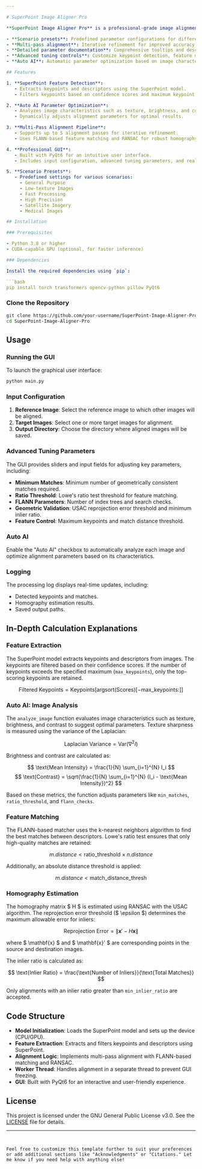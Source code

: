 ```yaml
---

# SuperPoint Image Aligner Pro

**SuperPoint Image Aligner Pro** is a professional-grade image alignment tool designed for aligning multiple images with a reference image using advanced feature detection and matching techniques. Built on top of the **SuperPoint** model from Hugging Face's `transformers` library, this tool offers:

- **Scenario presets**: Predefined parameter configurations for different use cases (e.g., low-texture images, satellite imagery, medical images).
- **Multi-pass alignment**: Iterative refinement for improved accuracy.
- **Detailed parameter documentation**: Comprehensive tooltips and descriptions for fine-tuning.
- **Advanced tuning controls**: Customize keypoint detection, feature matching, and geometric validation parameters.
- **Auto AI**: Automatic parameter optimization based on image characteristics.

## Features

1. **SuperPoint Feature Detection**:
   - Extracts keypoints and descriptors using the SuperPoint model.
   - Filters keypoints based on confidence scores and maximum keypoint limits.

2. **Auto AI Parameter Optimization**:
   - Analyzes image characteristics such as texture, brightness, and contrast.
   - Dynamically adjusts alignment parameters for optimal results.

3. **Multi-Pass Alignment Pipeline**:
   - Supports up to 5 alignment passes for iterative refinement.
   - Uses FLANN-based feature matching and RANSAC for robust homography estimation.

4. **Professional GUI**:
   - Built with PyQt6 for an intuitive user interface.
   - Includes input configuration, advanced tuning parameters, and real-time logging.

5. **Scenario Presets**:
   - Predefined settings for various scenarios:
     - General Purpose
     - Low-texture Images
     - Fast Processing
     - High Precision
     - Satellite Imagery
     - Medical Images

## Installation

### Prerequisites

- Python 3.8 or higher
- CUDA-capable GPU (optional, for faster inference)

### Dependencies

Install the required dependencies using `pip`:

```bash
pip install torch transformers opencv-python pillow PyQt6
```

### Clone the Repository

```bash
git clone https://github.com/your-username/SuperPoint-Image-Aligner-Pro.git
cd SuperPoint-Image-Aligner-Pro
```

## Usage

### Running the GUI

To launch the graphical user interface:

```bash
python main.py
```

### Input Configuration

1. **Reference Image**: Select the reference image to which other images will be aligned.
2. **Target Images**: Select one or more target images for alignment.
3. **Output Directory**: Choose the directory where aligned images will be saved.

### Advanced Tuning Parameters

The GUI provides sliders and input fields for adjusting key parameters, including:
- **Minimum Matches**: Minimum number of geometrically consistent matches required.
- **Ratio Threshold**: Lowe's ratio test threshold for feature matching.
- **FLANN Parameters**: Number of index trees and search checks.
- **Geometric Validation**: USAC reprojection error threshold and minimum inlier ratio.
- **Feature Control**: Maximum keypoints and match distance threshold.

### Auto AI

Enable the "Auto AI" checkbox to automatically analyze each image and optimize alignment parameters based on its characteristics.

### Logging

The processing log displays real-time updates, including:
- Detected keypoints and matches.
- Homography estimation results.
- Saved output paths.

## In-Depth Calculation Explanations

### Feature Extraction

The SuperPoint model extracts keypoints and descriptors from images. The keypoints are filtered based on their confidence scores. If the number of keypoints exceeds the specified maximum (`max_keypoints`), only the top-scoring keypoints are retained.

$$
\text{Filtered Keypoints} = \text{Keypoints}[\text{argsort(Scores)}[-\text{max\_keypoints}:]]
$$

### Auto AI: Image Analysis

The `analyze_image` function evaluates image characteristics such as texture, brightness, and contrast to suggest optimal parameters. Texture sharpness is measured using the variance of the Laplacian:

$$
\text{Laplacian Variance} = \text{Var}(\nabla^2 I)
$$

Brightness and contrast are calculated as:

$$
\text{Mean Intensity} = \frac{1}{N} \sum_{i=1}^{N} I_i
$$
$$
\text{Contrast} = \sqrt{\frac{1}{N} \sum_{i=1}^{N} (I_i - \text{Mean Intensity})^2}
$$

Based on these metrics, the function adjusts parameters like `min_matches`, `ratio_threshold`, and `flann_checks`.

### Feature Matching

The FLANN-based matcher uses the k-nearest neighbors algorithm to find the best matches between descriptors. Lowe's ratio test ensures that only high-quality matches are retained:

$$
m.distance < \text{ratio\_threshold} \times n.distance
$$

Additionally, an absolute distance threshold is applied:

$$
m.distance < \text{match\_distance\_thresh}
$$

### Homography Estimation

The homography matrix $ H $ is estimated using RANSAC with the USAC algorithm. The reprojection error threshold ($ \epsilon $) determines the maximum allowable error for inliers:

$$
\text{Reprojection Error} = \| \mathbf{x}' - H \mathbf{x} \|
$$

where $ \mathbf{x} $ and $ \mathbf{x}' $ are corresponding points in the source and destination images.

The inlier ratio is calculated as:

$$
\text{Inlier Ratio} = \frac{\text{Number of Inliers}}{\text{Total Matches}}
$$

Only alignments with an inlier ratio greater than `min_inlier_ratio` are accepted.

## Code Structure

- **Model Initialization**: Loads the SuperPoint model and sets up the device (CPU/GPU).
- **Feature Extraction**: Extracts and filters keypoints and descriptors using SuperPoint.
- **Alignment Logic**: Implements multi-pass alignment with FLANN-based matching and RANSAC.
- **Worker Thread**: Handles alignment in a separate thread to prevent GUI freezing.
- **GUI**: Built with PyQt6 for an interactive and user-friendly experience.

## License

This project is licensed under the GNU General Public License v3.0. See the [LICENSE](LICENSE) file for details.

---
```


Feel free to customize this template further to suit your preferences or add additional sections like "Acknowledgments" or "Citations." Let me know if you need help with anything else!
